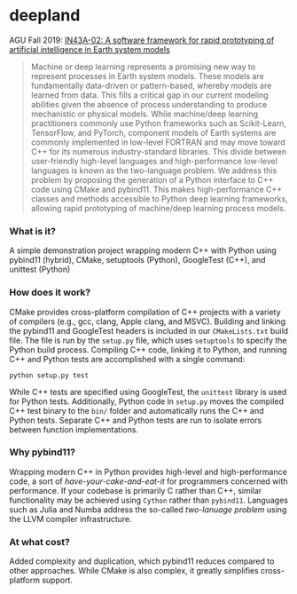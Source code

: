# deepland

AGU Fall 2019: [IN43A-02: A software framework for rapid prototyping of artificial intelligence in Earth system models](https://agu.confex.com/agu/fm19/meetingapp.cgi/Paper/634946)

> Machine or deep learning represents a promising new way to represent processes in Earth system models. These models are fundamentally data-driven or pattern-based, whereby models are learned from data. This fills a critical gap in our current modeling abilities given the absence of process understanding to produce mechanistic or physical models. While machine/deep learning practitioners commonly use Python frameworks such as Scikit-Learn, TensorFlow, and PyTorch, component models of Earth systems are commonly implemented in low-level FORTRAN and may move toward C++ for its numerous industry-standard libraries. This divide between user-friendly high-level languages and high-performance low-level languages is known as the two-language problem. We address this problem by proposing the generation of a Python interface to C++ code using CMake and pybind11. This makes high-performance C++ classes and methods accessible to Python deep learning frameworks, allowing rapid prototyping of machine/deep learning process models.

### What is it?

A simple demonstration project wrapping modern C++ with Python using pybind11 (hybrid), CMake, setuptools (Python), GoogleTest (C++), and unittest (Python)

### How does it work?

CMake provides cross-platform compilation of C++ projects with a variety of compilers (e.g., gcc, clang, Apple clang, and MSVC). Building and linking the pybind11 and GoogleTest headers is included in our `CMakeLists.txt` build file. The file is run by the `setup.py` file, which uses `setuptools` to specify the Python build process. Compiling C++ code, linking it to Python, and running C++ and Python tests are accomplished with a single command:

`python setup.py test`

While C++ tests are specified using GoogleTest, the `unittest` library is used for Python tests. Additionally, Python code in `setup.py` moves the compiled C++ test binary to the `bin/` folder and automatically runs the C++ and Python tests. Separate C++ and Python tests are run to isolate errors between function implementations.

### Why pybind11?

Wrapping modern C++ in Python provides high-level and high-performance code, a sort of *have-your-cake-and-eat-it* for programmers concerned with performance. If your codebase is primarily  C rather than C++, similar functionality may be achieved using `Cython` rather than `pybind11`. Languages such as Julia and Numba address the so-called *two-lanuage problem* using the LLVM compiler infrastructure.

### At what cost?

Added complexity and duplication, which pybind11 reduces compared to other approaches. While CMake is also complex, it greatly simplifies cross-platform support.

